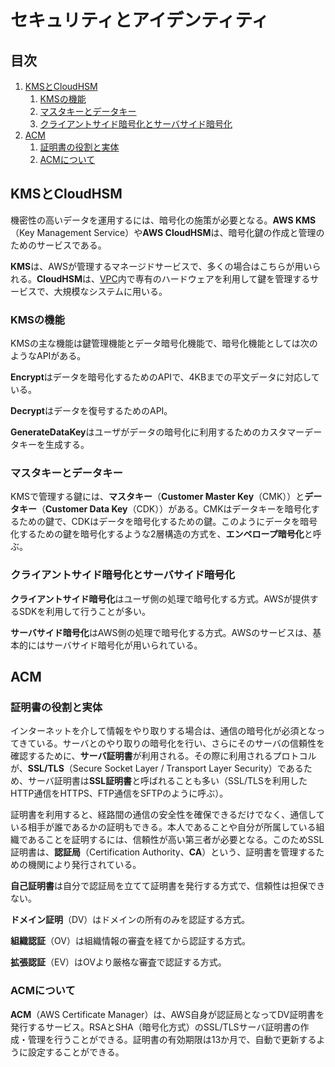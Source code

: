 # セキュリティとアイデンティティ


## 目次

1. [KMSとCloudHSM](#kmsとcloudhsm)
	1. [KMSの機能](#kmsの機能)
	1. [マスタキーとデータキー](#マスタキーとデータキー)
	1. [クライアントサイド暗号化とサーバサイド暗号化](#クライアントサイド暗号化とサーバサイド暗号化)
1. [ACM](#acm)
	1. [証明書の役割と実体](#証明書の役割と実体)
	1. [ACMについて](#acmについて)


## KMSとCloudHSM

機密性の高いデータを運用するには、暗号化の施策が必要となる。**AWS KMS**（Key Management Service）や**AWS CloudHSM**は、暗号化鍵の作成と管理のためのサービスである。

**KMS**は、AWSが管理するマネージドサービスで、多くの場合はこちらが用いられる。**CloudHSM**は、[VPC](/note/aws/chapters/03_networking_and_content_delivery.ja.md#vpc)内で専有のハードウェアを利用して鍵を管理するサービスで、大規模なシステムに用いる。

### KMSの機能

KMSの主な機能は鍵管理機能とデータ暗号化機能で、暗号化機能としては次のようなAPIがある。

**Encrypt**はデータを暗号化するためのAPIで、4KBまでの平文データに対応している。

**Decrypt**はデータを復号するためのAPI。

**GenerateDataKey**はユーザがデータの暗号化に利用するためのカスタマーデータキーを生成する。

### マスタキーとデータキー

KMSで管理する鍵には、**マスタキー**（**Customer Master Key**（CMK））と**データキー**（**Customer Data Key**（CDK））がある。CMKはデータキーを暗号化するための鍵で、CDKはデータを暗号化するための鍵。このようにデータを暗号化するための鍵を暗号化するような2層構造の方式を、**エンベロープ暗号化**と呼ぶ。

### クライアントサイド暗号化とサーバサイド暗号化

**クライアントサイド暗号化**はユーザ側の処理で暗号化する方式。AWSが提供するSDKを利用して行うことが多い。

**サーバサイド暗号化**はAWS側の処理で暗号化する方式。AWSのサービスは、基本的にはサーバサイド暗号化が用いられている。


## ACM

### 証明書の役割と実体

インターネットを介して情報をやり取りする場合は、通信の暗号化が必須となってきている。サーバとのやり取りの暗号化を行い、さらにそのサーバの信頼性を確認するために、**サーバ証明書**が利用される。その際に利用されるプロトコルが、**SSL/TLS**（Secure Socket Layer / Transport Layer Security）であるため、サーバ証明書は**SSL証明書**と呼ばれることも多い（SSL/TLSを利用したHTTP通信をHTTPS、FTP通信をSFTPのように呼ぶ）。

証明書を利用すると、経路間の通信の安全性を確保できるだけでなく、通信している相手が誰であるかの証明もできる。本人であることや自分が所属している組織であることを証明するには、信頼性が高い第三者が必要となる。このためSSL証明書は、**認証局**（Certification Authority、**CA**）という、証明書を管理するための機関により発行されている。

**自己証明書**は自分で認証局を立てて証明書を発行する方式で、信頼性は担保できない。

**ドメイン証明**（DV）はドメインの所有のみを認証する方式。

**組織認証**（OV）は組織情報の審査を経てから認証する方式。

**拡張認証**（EV）はOVより厳格な審査で認証する方式。

### ACMについて

**ACM**（AWS Certificate Manager）は、AWS自身が認証局となってDV証明書を発行するサービス。RSAとSHA（暗号化方式）のSSL/TLSサーバ証明書の作成・管理を行うことができる。証明書の有効期限は13か月で、自動で更新するように設定することができる。
